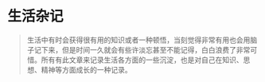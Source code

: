 # 生活杂记
> 生活中有时会获得很有用的知识或者一种顿悟，当刻觉得非常有用也会用脑子记下来，但是时间一久就会有些许淡忘甚至不能记得，白白浪费了非常可惜。所有有此文章来记录生活各方面的一些沉淀，也是对自己在知识、思想、精神等方面成长的一种记录。